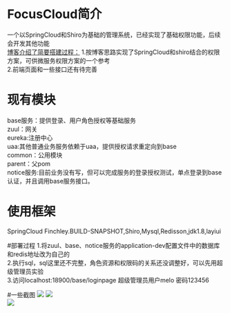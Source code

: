 
# FocusCloud简介
一个以SpringCloud和Shiro为基础的管理系统，已经实现了基础权限功能，后续会开发其他功能</br>
[博客介绍了简要搭建过程：](https://blog.csdn.net/u014203449/article/details/88087516)
1.按博客思路实现了SpringCloud和shiro结合的权限方案，可供微服务权限方案的一个参考</br>
2.前端页面和一些接口还有待完善</br>

# 现有模块
base服务：提供登录、用户角色授权等基础服务</br>
zuul：网关</br>
eureka:注册中心</br>
uaa:其他普通业务服务依赖于uaa，提供授权请求重定向到base</br>
common：公用模块</br>
parent：父pom</br>
notice服务:目前业务没有写，但可以完成服务的登录授权测试，单点登录到base认证，并且调用base服务接口。</br>

# 使用框架
SpringCloud Finchley.BUILD-SNAPSHOT,Shiro,Mysql,Redisson,jdk1.8,layiui

#部署过程
1.将zuul、base、notice服务的application-dev配置文件中的数据库和redis地址改为自己的</br>
2.执行sql，sql这里还不完整，角色资源和权限码的关系还没调整好，可以先用超级管理员实验</br>
3.访问localhost:18900/base/loginpage 超级管理员用户melo 密码123456</br>


#一些截图
![](https://github.com/MeloFocus/FocusCloudWork/blob/master/img/1.png) 
![](https://github.com/MeloFocus/FocusCloudWork/blob/master/img/2.png)  
![](https://github.com/MeloFocus/FocusCloudWork/blob/master/img/3.png)  

 
